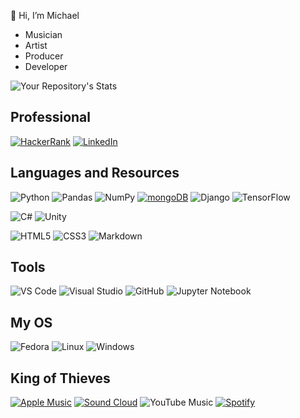 👋 Hi, I’m Michael

- Musician
- Artist
- Producer
- Developer

![Your Repository's Stats](https://github-readme-stats.vercel.app/api/top-langs/?username=wanderlustmagi&theme=white-blue)
## Professional
[![HackerRank](https://img.shields.io/badge/-Hackerrank-2EC866?style=for-the-badge&logo=HackerRank&logoColor=white)](https://www.hackerrank.com/giddens_michael)
[![LinkedIn](https://img.shields.io/badge/linkedin-%230077B5.svg?style=for-the-badge&logo=linkedin&logoColor=white)](https://www.linkedin.com/in/michael-giddens-33500b173/)

## Languages and Resources
![Python](https://img.shields.io/badge/-Python-black?style=for-the-badge&logo=Python)
![Pandas](https://img.shields.io/badge/pandas-%23150458.svg?style=for-the-badge&logo=pandas&logoColor=white)
![NumPy](https://img.shields.io/badge/numpy-%23013243.svg?style=for-the-badge&logo=numpy&logoColor=white)
[![mongoDB](https://img.shields.io/badge/MongoDB-lightgreen?labelColor=47A248&logo=MongoDB&style=for-the-badge&logoColor=white)](https://www.mongodb.com/)
![Django](https://img.shields.io/badge/-Django-092E20?logo=Django&style=for-the-badge&logoColor=white)
![TensorFlow](https://img.shields.io/badge/TensorFlow-%23FF6F00.svg?style=for-the-badge&logo=TensorFlow&logoColor=white)

![C#](https://img.shields.io/badge/c%23-%23239120.svg?style=for-the-badge&logo=c-sharp&logoColor=white)
![Unity](https://img.shields.io/badge/unity-%23000000.svg?style=for-the-badge&logo=unity&logoColor=white)

![HTML5](https://img.shields.io/badge/-HTML5-E34F26?style=for-the-badge&logo=html5&logoColor=white)
![CSS3](https://img.shields.io/badge/-CSS3-1572B6?style=for-the-badge&logo=css3)
![Markdown](https://img.shields.io/badge/markdown-%23000000.svg?style=for-the-badge&logo=markdown&logoColor=white)
## Tools
![VS Code](https://img.shields.io/badge/-VS%20Code-007ACC?style=for-the-badge&logo=visual-studio-code)
![Visual Studio](https://img.shields.io/badge/Visual%20Studio-5C2D91.svg?style=for-the-badge&logo=visual-studio&logoColor=white)
![GitHub](https://img.shields.io/badge/-GitHub-181717?style=for-the-badge&logo=github)
![Jupyter Notebook](https://img.shields.io/badge/jupyter-%23FA0F00.svg?style=for-the-badge&logo=jupyter&logoColor=white)
## My OS
![Fedora](https://img.shields.io/badge/Fedora-294172?style=for-the-badge&logo=fedora&logoColor=white)
![Linux](https://img.shields.io/badge/-Linux-FCC624?logo=Linux&style=for-the-badge&logoColor=black)
![Windows](https://img.shields.io/badge/-Windows-black?logo=Windows&style=for-the-badge&logoColor=white)


## King of Thieves
[![Apple Music](https://img.shields.io/badge/Apple_Music-9933CC?style=for-the-badge&logo=apple-music&logoColor=white)](https://music.apple.com/us/artist/ozyman-king-of-thieves/1591468064)
[![Sound Cloud](https://img.shields.io/badge/sound%20cloud-FF5500?style=for-the-badge&logo=soundcloud&logoColor=white)](https://soundcloud.com/user-668654002)
![YouTube Music](https://img.shields.io/badge/YouTube_Music-FF0000?style=for-the-badge&logo=youtube-music&logoColor=white)
[![Spotify](https://img.shields.io/badge/Spotify-1ED760?style=for-the-badge&logo=spotify&logoColor=white)](https://open.spotify.com/artist/2vVrogavQY3sckl3WauCkQ?si=u1qpmk_VSZqubWR4r-rRew)

<div data-iframe-width="150" data-iframe-height="270" data-share-badge-id="29248e42-9c79-4ffb-9ad2-471ad1f94e7b" data-share-badge-host="https://www.credly.com"></div><script type="text/javascript" async src="//cdn.credly.com/assets/utilities/embed.js"></script>


